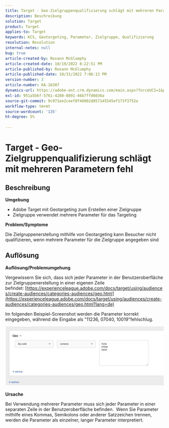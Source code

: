 ```yaml
---
title: Target - Geo-Zielgruppenqualifizierung schlägt mit mehreren Parametern fehl
description: Beschreibung
solution: Target
product: Target
applies-to: Target
keywords: KCS, Geotargeting, Parameter, Zielgruppe, Qualifizierung
resolution: Resolution
internal-notes: null
bug: true
article-created-by: Roxann McGlumphy
article-created-date: 10/19/2022 8:22:51 PM
article-published-by: Roxann McGlumphy
article-published-date: 10/31/2022 7:06:13 PM
version-number: 3
article-number: KA-16307
dynamics-url: https://adobe-ent.crm.dynamics.com/main.aspx?forceUCI=1&pagetype=entityrecord&etn=knowledgearticle&id=1c1274c8-eb4f-ed11-bba2-00224808679b
exl-id: 951a5b6f-5761-4280-8891-46b7ffd6036a
source-git-commit: 9c971ee2ceef8f48902d857145545ef173f3752a
workflow-type: tm+mt
source-wordcount: '135'
ht-degree: 5%

---
```


# Target - Geo-Zielgruppenqualifizierung schlägt mit mehreren Parametern fehl

## Beschreibung


<b>Umgebung</b>

- Adobe Target mit Geotargeting zum Erstellen einer Zielgruppe
- Zielgruppe verwendet mehrere Parameter für das Targeting


<b>Problem/Symptome</b>

Die Zielgruppenerstellung mithilfe von Geotargeting kann Besucher nicht qualifizieren, wenn mehrere Parameter für die Zielgruppe angegeben sind




## Auflösung


<b>Auflösung/Problemumgehung</b>

Vergewissern Sie sich, dass sich jeder Parameter in der Benutzeroberfläche zur Zielgruppenerstellung in einer eigenen Zeile befindet: [https://experienceleague.adobe.com/docs/target/using/audiences/create-audiences/categories-audiences/geo.html](https://experienceleague.adobe.com/docs/target/using/audiences/create-audiences/categories-audiences/geo.html?lang=de)

Im folgenden Beispiel-Screenshot werden die Parameter korrekt eingegeben, während die Eingabe als &quot;11236, 07040, 10019&quot;fehlschlug.

![](assets/e6a271f9-4e59-ed11-9561-6045bd006e5a.png)

<b>Ursache</b>

Bei Verwendung mehrerer Parameter muss sich jeder Parameter in einer separaten Zeile in der Benutzeroberfläche befinden.  Wenn Sie Parameter mithilfe eines Kommas, Semikolons oder anderer Satzzeichen trennen, werden die Parameter als einzelner, langer Parameter interpretiert.
